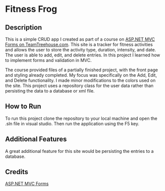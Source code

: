 # Fitness Frog
## Description
This is a simple CRUD app I created as part of a course on [ASP.NET MVC Forms on TeamTreehouse.com](https://teamtreehouse.com/library/aspnet-mvc-forms). This site is a tracker for fitness activities and allows the user to store the activity type, duration, intensity, and date. The user is able to add, edit, and delete entries. In this project I learned how to implement forms and validation in MVC.

The course provided files of a partially finished project, with the front page and styling already completed. My focus was specifically on the Add, Edit, and Delete functionality. I made minor modifications to the colors used on the site. This project uses a repository class for the user data rather than persisting the data to a database or xml file.

## How to Run
To run this project clone the repository to your local machine and open the .sln file in visual studio. Then run the application using the F5 key.

## Additional Features
A great additional feature for this site would be persisting the entries to a database.

## Credits
[ASP.NET MVC Forms](https://teamtreehouse.com/library/aspnet-mvc-forms)